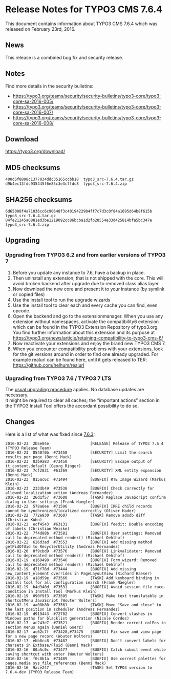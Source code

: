 Release Notes for TYPO3 CMS 7.6.4
=================================

This document contains information about TYPO3 CMS 7.6.4 which was
released on February 23rd, 2016.

News
----

This release is a combined bug fix and security release.

Notes
-----

Find more details in the security bulletins:

-   <https://typo3.org/teams/security/security-bulletins/typo3-core/typo3-core-sa-2016-005/>
-   <https://typo3.org/teams/security/security-bulletins/typo3-core/typo3-core-sa-2016-007/>
-   <https://typo3.org/teams/security/security-bulletins/typo3-core/typo3-core-sa-2016-008/>

Download
--------

<https://typo3.org/download/>

MD5 checksums
-------------

    400d5f8808c1377034ddc35165ccbb18  typo3_src-7.6.4.tar.gz
    d9b4ec13fdc935445f6e85c3e3c7fdc8  typo3_src-7.6.4.zip

SHA256 checksums
----------------

    6d65008f4a71036cc6c90648f3c4019422904ff7c7d3c0f84a1695d64b8f615b  typo3_src-7.6.4.tar.gz
    04fe21245a0881ed3be1219092cc86bcba1d2fb28554e33d425814bfa5bc347e  typo3_src-7.6.4.zip

Upgrading
---------

### Upgrading from TYPO3 6.2 and from earlier versions of TYPO3 7

1.  Before you update any instance to 7.6, have a backup in place.
2.  Then uninstall any extension, that is not shipped with the core.
    This will avoid broken backend after upgrade due to removed class
    alias layer.
3.  Now download the new core and present it to your instance (by
    symlink or copied files)
4.  Use the install tool to run the upgrade wizards
5.  Use the install tool to clear each and every cache you can find,
    even opcode.
6.  Open the backend and go to the extensionmanager. When you use any
    extension without namespaces, activate the compatibility6 extension
    which can be found in the TYPO3 Extension Repository of typo3.org.
    You find further information about this extension and its purpose at
    <https://typo3.org/news/article/retaining-compatibility-to-typo3-cms-6/>
7.  Now reactivate your extensions and enjoy the brand new TYPO3 CMS 7.
8.  When you encounter compatibility problems with your extensions, look
    for the git versions around in order to find one already upgraded.
    For example realurl can be found here, until it gets released to
    TER: <https://github.com/helhum/realurl>

### Upgrading from TYPO3 7.6 / TYPO3 7 LTS

The [usual upgrading
procedure](https://docs.typo3.org/typo3cms/InstallationGuide/) applies.
No database updates are necessary.\
It might be required to clear all caches; the “important actions”
section in the TYPO3 Install Tool offers the accordant possibility to do
so.

Changes
-------

Here is a list of what was fixed since
[7.6.3](TYPO3_CMS_7.6.3 "wikilink"):

    2016-02-23  2b5e84e                  [RELEASE] Release of TYPO3 7.6.4 (TYPO3 Release Team)
    2016-02-23  8540f0b  #73458          [SECURITY] Limit the search results per page (Benni Mack)
    2016-02-23  83b9a83  #73450          [SECURITY] Escape output of tt_content.default (Georg Ringer)
    2016-02-23  7cf2831  #61269          [SECURITY] XML entity expansion (Benni Mack)
    2016-02-23  815ac6c  #71494          [BUGFIX] RTE Image Wizard (Markus Klein)
    2016-02-23  233db49  #73538          [BUGFIX] Check correctly for allowed localization action (Andreas Fernandez)
    2016-02-23  26d1f57  #73600          [TASK] Replace JavaScript confirm dialog in User settings (Frank Naegler)
    2016-02-22  578a6ee  #71596          [BUGFIX] IRRE child records cannot be synchronized/localized correctly (Oliver Hader)
    2016-02-22  772e930  #73607          [TASK] Remove adodb diff (Christian Kuhn)
    2016-02-22  ecf4543  #63131          [BUGFIX] feedit: Double encoding of labels (Christian Weiske)
    2016-02-22  7f4d88b  #73581          [BUGFIX] User settings: Removed call to deprecated method render() (Michael Oehlhof)
    2016-02-22  626d3ad  #73553          [BUGFIX] Add missing method getPidOfUid to RecyclerUtility (Andreas Fernandez)
    2016-02-20  0f9cbd9  #73576          [BUGFIX] Linkvalidator: Removed call to deprecated method render() (Michael Oehlhof)
    2016-02-19  e169498  #73546          [BUGFIX] Form wizard: Removed call to deprecated method render() (Michael Oehlhof)
    2016-02-19  d71f78d  #73444          [BUGFIX] Add missing new_content_element overrides in PageLayoutView (Richard Haeser)
    2016-02-19  a18d59e  #73560          [TASK] Add keyboard binding in install tool for all configuration search (Frank Naegler)
    2016-02-19  b4d340d  #73531          [BUGFIX] Avoid session file race-condition in Install Tool (Markus Klein)
    2016-02-19  090f9f3  #73505          [TASK] Make text translatable in ShortcutMenu JavaScript (Wouter Wolters)
    2016-02-19  aa08b80  #73561          [TASK] Move "Save and close" to the last position in scheduler (Andreas Fernandez)
    2016-02-19  d919443  #72782          [BUGFIX] Convert slashes in Windows paths for blacklist generation (Nicole Cordes)
    2016-02-17  ac243e7  #73521          [BUGFIX] Render correct colPos in section menus again (Daniel Goerz)
    2016-02-17  ac62c7f  #73428,#73475   [BUGFIX] Fix save and view page for a new page record (Wouter Wolters)
    2016-02-17  ebb8cc8  #73487          [BUGFIX] Don't convert labels for charsets in Extbase/Fluid (Benni Mack)
    2016-02-16  00a5c0c  #73477          [BUGFIX] Catch submit event while saving shortcut with enter (Wouter Wolters)
    2016-02-16  f0c8b1a  #73489          [BUGFIX] Use correct palettes for pages.media sys_file_references (Benni Mack)
    2016-02-16  9ace247                  [TASK] Set TYPO3 version to 7.6.4-dev (TYPO3 Release Team)


